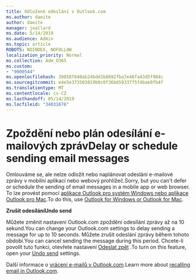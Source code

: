 ```yaml
---
title: Odložené odeslání v Outlook.com
ms.author: daeite
author: daeite
manager: joallard
ms.date: 5/14/2019
ms.audience: Admin
ms.topic: article
ROBOTS: NOINDEX, NOFOLLOW
localization_priority: Normal
ms.collection: Adm_O365
ms.custom:
- "9000544"
ms.openlocfilehash: 39858f640ab24bdd1b8692fba7e46fa43d5f984c
ms.sourcegitcommit: e4e5e373503819b0c0f36b659337f5f4bae8fb4f
ms.translationtype: MT
ms.contentlocale: cs-CZ
ms.lasthandoff: 05/14/2019
ms.locfileid: "34031676"
---
```

# <a name="delay-or-schedule-sending-email-messages"></a><span data-ttu-id="b1ad7-102">Zpoždění nebo plán odesílání e-mailových zpráv</span><span class="sxs-lookup"><span data-stu-id="b1ad7-102">Delay or schedule sending email messages</span></span>

<span data-ttu-id="b1ad7-103">Omlouváme se, ale nelze odložit nebo naplánovat odeslání e-mailové zprávy v mobilní aplikaci nebo webový prohlížeč.</span><span class="sxs-lookup"><span data-stu-id="b1ad7-103">Sorry, but you can't defer or schedule the sending of email messages in a mobile app or web browser.</span></span> <span data-ttu-id="b1ad7-104">To lze provést pomocí [aplikace Outlook pro systém Windows nebo aplikace Outlook pro Mac](https://products.office.com/outlook/email-and-calendar-software-microsoft-outlook).</span><span class="sxs-lookup"><span data-stu-id="b1ad7-104">To do this, use [Outlook for Windows or Outlook for Mac](https://products.office.com/outlook/email-and-calendar-software-microsoft-outlook).</span></span>

<span data-ttu-id="b1ad7-105">**Zrušit odesílání**</span><span class="sxs-lookup"><span data-stu-id="b1ad7-105">**Undo send**</span></span>

<span data-ttu-id="b1ad7-106">Můžete změnit nastavení Outlook.com zpoždění odesílání zprávy až na 10 sekund.</span><span class="sxs-lookup"><span data-stu-id="b1ad7-106">You can change your Outlook.com settings to delay sending a message for up to 10 seconds.</span></span> <span data-ttu-id="b1ad7-107">Můžete zrušit odeslání zprávy během tohoto období.</span><span class="sxs-lookup"><span data-stu-id="b1ad7-107">You can cancel sending the message during this period.</span></span> <span data-ttu-id="b1ad7-108">Chcete-li povolit tuto funkci, otevřete nastavení [Odeslat zpět](https://outlook.live.com/mail/options/mail/messageContent/undoSend) .</span><span class="sxs-lookup"><span data-stu-id="b1ad7-108">To turn on this feature, open your [Undo send](https://outlook.live.com/mail/options/mail/messageContent/undoSend) settings.</span></span>

<span data-ttu-id="b1ad7-109">Další informace o [vrácení e-mailů v Outlook.com](https://support.office.com/article/c069ddde-5282-4085-8f4c-d7b133324f8a).</span><span class="sxs-lookup"><span data-stu-id="b1ad7-109">Learn more about [recalling email in Outlook.com](https://support.office.com/article/c069ddde-5282-4085-8f4c-d7b133324f8a).</span></span>